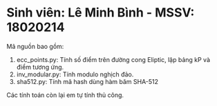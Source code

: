 # Sinh viên: Lê Minh Bình - MSSV: 18020214
Mã nguồn bao gồm:

<ol>
<li>
ecc_points.py: Tính số điểm trên đường cong Eliptic, lập bảng kP và điểm tương ứng.
</li>
<li>
inv_modular.py: Tính modulo nghịch đảo.
</li>
<li>
sha512.py: Tính mã hash dùng hàm băm SHA-512
</li>
</ol>

Các tính toán còn lại em tự tính thủ công.
